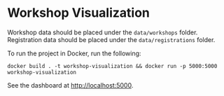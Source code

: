 # Workshop Visualization

Workshop data should be placed under the `data/workshops` folder. Registration data should be placed under the `data/registrations` folder.

To run the project in Docker, run the following:

```
docker build . -t workshop-visualization && docker run -p 5000:5000 workshop-visualization
```

See the dashboard at [http://localhost:5000](http://localhost:5000).
